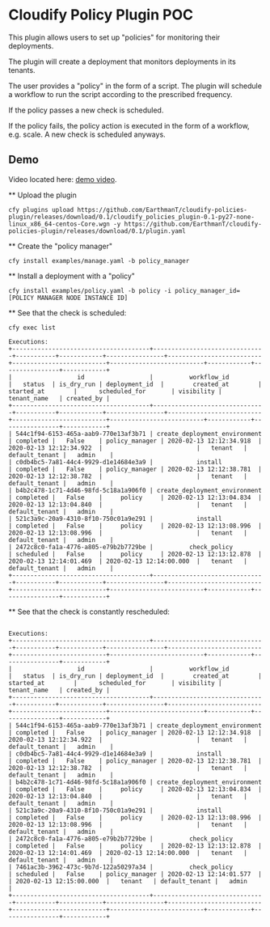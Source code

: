 # Cloudify Policy Plugin POC

This plugin allows users to set up "policies" for monitoring their deployments.

The plugin will create a deployment that monitors deployments in its tenants.

The user provides a "policy" in the form of a script. The plugin will schedule a workflow to run the script according to the prescribed frequency.

If the policy passes a new check is scheduled.

If the policy fails, the policy action is executed in the form of a workflow, e.g. scale. A new check is scheduled anyways.

## Demo

Video located here: [demo video](https://github.com/EarthmanT/cloudify-policies-plugin/releases/download/0.1/demovideo.mov).

** Upload the plugin

`cfy plugins upload https://github.com/EarthmanT/cloudify-policies-plugin/releases/download/0.1/cloudify_policies_plugin-0.1-py27-none-linux_x86_64-centos-Core.wgn -y https://github.com/EarthmanT/cloudify-policies-plugin/releases/download/0.1/plugin.yaml`

** Create the "policy manager"

`cfy install examples/manage.yaml -b policy_manager`

** Install a deployment with a "policy"

`cfy install examples/policy.yaml -b policy -i policy_manager_id=[POLICY MANAGER NODE INSTANCE ID]`

** See that the check is scheduled:

`cfy exec list`

```shell
Executions:
+--------------------------------------+-------------------------------+-----------+------------+----------------+--------------------------+--------------------------+--------------------------+------------+----------------+------------+
|                  id                  |          workflow_id          |   status  | is_dry_run | deployment_id  |        created_at        |        started_at        |      scheduled_for       | visibility |  tenant_name   | created_by |
+--------------------------------------+-------------------------------+-----------+------------+----------------+--------------------------+--------------------------+--------------------------+------------+----------------+------------+
| 544c1f94-6153-465a-aab9-770e13af3b71 | create_deployment_environment | completed |   False    | policy_manager | 2020-02-13 12:12:34.918  | 2020-02-13 12:12:34.922  |                          |   tenant   | default_tenant |   admin    |
| c0db4bc5-7a81-44c4-9929-d1e14684e3a9 |            install            | completed |   False    | policy_manager | 2020-02-13 12:12:38.781  | 2020-02-13 12:12:38.782  |                          |   tenant   | default_tenant |   admin    |
| b4b2c478-1c71-4d46-98fd-5c18a1a906f0 | create_deployment_environment | completed |   False    |     policy     | 2020-02-13 12:13:04.834  | 2020-02-13 12:13:04.840  |                          |   tenant   | default_tenant |   admin    |
| 521c3a9c-20a9-4310-8f10-750c01a9e291 |            install            | completed |   False    |     policy     | 2020-02-13 12:13:08.996  | 2020-02-13 12:13:08.996  |                          |   tenant   | default_tenant |   admin    |
| 2472c8c0-fa1a-4776-a805-e79b2b7729be |          check_policy         | scheduled |   False    |     policy     | 2020-02-13 12:13:12.878  | 2020-02-13 12:14:01.469  | 2020-02-13 12:14:00.000  |   tenant   | default_tenant |   admin    |
+--------------------------------------+-------------------------------+-----------+------------+----------------+--------------------------+--------------------------+--------------------------+------------+----------------+------------+
```

** See that the check is constantly rescheduled:

```shell

Executions:
+--------------------------------------+-------------------------------+-----------+------------+----------------+--------------------------+--------------------------+--------------------------+------------+----------------+------------+
|                  id                  |          workflow_id          |   status  | is_dry_run | deployment_id  |        created_at        |        started_at        |      scheduled_for       | visibility |  tenant_name   | created_by |
+--------------------------------------+-------------------------------+-----------+------------+----------------+--------------------------+--------------------------+--------------------------+------------+----------------+------------+
| 544c1f94-6153-465a-aab9-770e13af3b71 | create_deployment_environment | completed |   False    | policy_manager | 2020-02-13 12:12:34.918  | 2020-02-13 12:12:34.922  |                          |   tenant   | default_tenant |   admin    |
| c0db4bc5-7a81-44c4-9929-d1e14684e3a9 |            install            | completed |   False    | policy_manager | 2020-02-13 12:12:38.781  | 2020-02-13 12:12:38.782  |                          |   tenant   | default_tenant |   admin    |
| b4b2c478-1c71-4d46-98fd-5c18a1a906f0 | create_deployment_environment | completed |   False    |     policy     | 2020-02-13 12:13:04.834  | 2020-02-13 12:13:04.840  |                          |   tenant   | default_tenant |   admin    |
| 521c3a9c-20a9-4310-8f10-750c01a9e291 |            install            | completed |   False    |     policy     | 2020-02-13 12:13:08.996  | 2020-02-13 12:13:08.996  |                          |   tenant   | default_tenant |   admin    |
| 2472c8c0-fa1a-4776-a805-e79b2b7729be |          check_policy         | completed |   False    |     policy     | 2020-02-13 12:13:12.878  | 2020-02-13 12:14:01.469  | 2020-02-13 12:14:00.000  |   tenant   | default_tenant |   admin    |
| 7461ac3b-3962-473c-9b7d-122a50297a34 |          check_policy         | scheduled |   False    | policy_manager | 2020-02-13 12:14:01.577  |                          | 2020-02-13 12:15:00.000  |   tenant   | default_tenant |   admin    |
+--------------------------------------+-------------------------------+-----------+------------+----------------+--------------------------+--------------------------+--------------------------+------------+----------------+------------+

```

